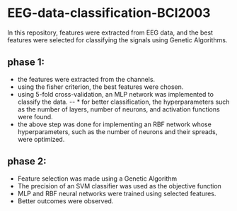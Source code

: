 # EEG-data-classification-BCI2003
In this repository, features were extracted from EEG data, and the best features were selected for classifying the signals using Genetic Algorithms.
## phase 1: 
- the features were extracted from the channels. 
- using the fisher criterion, the best features were chosen. 
- using 5-fold cross-validation, an MLP network was implemented to classify the data.
  -- * for better classification, the hyperparameters such as the number of layers, number of neurons, and activation functions were found. 
- the above step was done for implementing an RBF network whose hyperparameters, such as the number of neurons and their spreads, were optimized.
## phase 2:
- Feature selection was made using a Genetic Algorithm
- The precision of an SVM classifier was used as the objective function
- MLP and RBF neural networks were trained using selected features.
- Better outcomes were observed.
